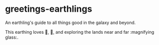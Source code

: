 # greetings-earthlings

An earthling's guide to all things good in the galaxy and beyond.

This earthing loves :book:, :pizza:, and exploring the lands near and far :magnifying glass:.
